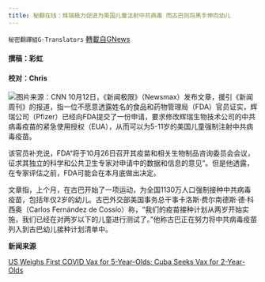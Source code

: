 ```yaml
---
title: 秘翻在线：辉瑞极力促进为美国儿童注射中共病毒 而古巴则将黑手伸向幼儿
---
```

`秘密翻譯組G-Translators` [轉載自GNews](https://gnews.org/zh-hans/1590888/)

#### 撰稿：彩虹

#### 校对：Chris
![](https://assets.gnews.org/wp-content/uploads/2021/10/图片1-29.jpg)图片来源：CNN
10月12日，《新闻极限》（Newsmax）发布文章，援引《新闻周刊》的报道，指一位不愿意透露姓名的食品和药物管理局（FDA）官员证实，辉瑞公司（Pfizer）已经向FDA提交了一份申请，要求修改辉瑞生物技术公司的中共病毒疫苗的紧急使用授权（EUA），从而可以为5-11岁的美国儿童强制注射中共病毒疫苗。

该官员补充说，FDA“将于10月26日召开其疫苗和相关生物制品咨询委员会会议，征求其独立的科学和公共卫生专家对申请中的数据和信息的意见”。但是他透露，在专家评估之前，FDA可能会在本月底做出决定。

文章指，上个月，在古巴开始了一项运动，为全国1130万人口强制接种中共病毒疫苗，包括年仅2岁的幼儿。古巴外交部美国事务总干事卡洛斯·费尔南德斯·德·科西奥（Carlos Fernández de Cossío）称，“我们的疫苗接种计划从两岁开始实施，我们已经在对两岁以下的儿童进行测试了。”他称古巴正在努力将中共病毒疫苗列入到古巴幼儿接种计划清单中。

**新闻来源**

[US Weighs First COVID Vax for 5-Year-Olds; Cuba Seeks Vax for 2-Year-Olds](https://www.newsmax.com/newsfront/children-kids-vaccine-covid19/2021/10/12/id/1040242/)
